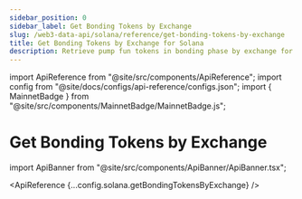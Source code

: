 ```yaml
---
sidebar_position: 0
sidebar_label: Get Bonding Tokens by Exchange
slug: /web3-data-api/solana/reference/get-bonding-tokens-by-exchange
title: Get Bonding Tokens by Exchange for Solana
description: Retrieve pump fun tokens in bonding phase by exchange for Solana. This API is used for getting tokens in bonding phase.
---
```


import ApiReference from "@site/src/components/ApiReference";
import config from "@site/docs/configs/api-reference/configs.json";
import { MainnetBadge } from "@site/src/components/MainnetBadge/MainnetBadge.js";

# Get Bonding Tokens by Exchange <MainnetBadge />

import ApiBanner from "@site/src/components/ApiBanner/ApiBanner.tsx";

<ApiReference {...config.solana.getBondingTokensByExchange} />
